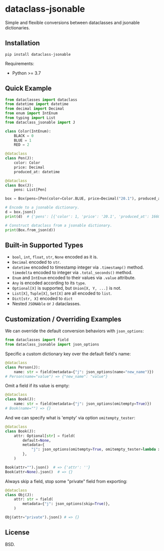 # dataclass-jsonable

Simple and flexible conversions between dataclasses and jsonable dictionaries.

## Installation

```
pip install dataclass-jsonable
```

Requirements:

* Python >= 3.7

## Quick Example

```python
from dataclasses import dataclass
from datetime import datetime
from decimal import Decimal
from enum import IntEnum
from typing import List
from dataclass_jsonable import J

class Color(IntEnum):
    BLACK = 0
    BLUE = 1
    RED = 2

@dataclass
class Pen(J):
    color: Color
    price: Decimal
    produced_at: datetime

@dataclass
class Box(J):
    pens: List[Pen]

box = Box(pens=[Pen(color=Color.BLUE, price=Decimal("20.1"), produced_at=datetime.now())])

# Encode to a jsonable dictionary.
d = box.json()
print(d)  # {'pens': [{'color': 1, 'price': '20.1', 'produced_at': 1660023062}]}

# Construct dataclass from a jsonable dictionary.
print(Box.from_json(d))
```

## Built-in Supported Types

* `bool`, `int`, `float`, `str`, `None` encoded as it is.
* `Decimal` encoded to `str`.
* `datetime` encoded to timestamp integer via `.timestamp()` method.
  `timedelta` encoded to integer via `.total_seconds()` method.
* `Enum` and `IntEnum` encoded to their values via `.value` attribute.
* `Any` is encoded according to its `type`.
* `Optional[X]` is supported, but `Union[X, Y, ...]` is not.
* `List[X]`, `Tuple[X]`, `Set[X]` are all encoded to `list`.
* `Dict[str, X]` encoded to `dict`
* Nested `JSONAble` or `J` dataclasses.

## Customization / Overriding Examples

We can override the default conversion behaviors with `json_options`:

```python
from dataclasses import field
from dataclass_jsonable import json_options
```

Specific a custom dictionary key over the default field's name:

```python
@dataclass
class Person(J):
    name: str = field(metadata={"j": json_options(name="new_name")})
# Person(name="value") => {"new_name": "value"}
```

Omit a field if its value is empty:

```python
@dataclass
class Book(J):
    name: str = field(metadata={"j": json_options(omitempty=True)})
# Book(name="") => {}
```

And we can specify what is 'empty' via option `omitempty_tester`:

```python
@dataclass
class Book(J):
    attr: Optional[str] = field(
        default=None,
        metadata={
            "j": json_options(omitempty=True, omitempty_tester=lambda x: x is None)
        },
    )

Book(attr="").json()  # => {'attr': ''}
Book(attr=None).json()  # => {}
```

Always skip a field, stop some "private" field from exporting:

```python
@dataclass
class Obj(J):
    attr: str = field(
        metadata={"j": json_options(skip=True)},
    )

Obj(attr="private").json() # => {}
```



## License

BSD.
